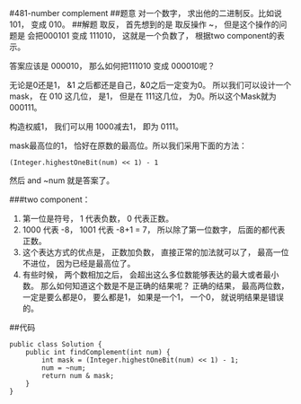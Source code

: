 #481-number complement
##题意
对一个数字， 求出他的二进制反。比如说101， 变成 010。
##解题
取反， 首先想到的是 取反操作 ~， 但是这个操作的问题是 会把000101 变成 111010， 这就是一个负数了， 根据two component的表示。

答案应该是 000010， 那么如何把111010 变成 000010呢？ 

无论是0还是1， &1 之后都还是自己，&0之后一定变为0。 所以我们可以设计一个 mask， 在 010 这几位， 是1， 但是在 111这几位， 为0。所以这个Mask就为 000111。

构造权威1， 我们可以用 1000减去1， 即为 0111。

mask最高位的1， 恰好在原数的最高位。所以我们采用下面的方法：

```
(Integer.highestOneBit(num) << 1) - 1
```

然后 and ~num 就是答案了。


###two component：

1. 第一位是符号， 1 代表负数， 0 代表正数。
2. 1000 代表 -8， 1001 代表 -8+1 = 7， 所以除了第一位数字， 后面的都代表正数。
3. 这个表达方式的优点是， 正数加负数， 直接正常的加法就可以了， 最高一位不进位， 因为已经是最高位了。
4. 有些时候， 两个数相加之后， 会超出这么多位数能够表达的最大或者最小数。 那么如何知道这个数是不是正确的结果呢？ 正确的结果， 最高两位数， 一定是要么都是0， 要么都是1， 如果是一个1， 一个0， 就说明结果是错误的。


##代码
```
public class Solution {
    public int findComplement(int num) {
        int mask = (Integer.highestOneBit(num) << 1) - 1;
        num = ~num;
        return num & mask;
    }
}
```
